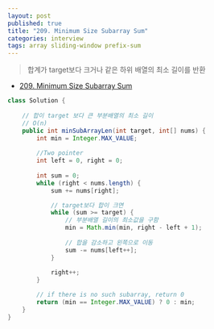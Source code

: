```yaml
---
layout: post
published: true
title: "209. Minimum Size Subarray Sum"
categories: interview
tags: array sliding-window prefix-sum
---
```


> 합계가 target보다 크거나 같은 하위 배열의 최소 길이를 반환

- [209. Minimum Size Subarray Sum](https://leetcode.com/problems/minimum-size-subarray-sum/)

```java
class Solution {
    
    // 합이 target 보다 큰 부분배열의 최소 길이 
    // O(n)
    public int minSubArrayLen(int target, int[] nums) {
        int min = Integer.MAX_VALUE;
        
        //Two pointer
        int left = 0, right = 0; 
        
        int sum = 0; 
        while (right < nums.length) {
            sum += nums[right];

            // target보다 합이 크면
            while (sum >= target) {
                // 부분배열 길이의 최소값을 구함 
                min = Math.min(min, right - left + 1);
                
                // 합을 감소하고 왼쪽으로 이동
                sum -= nums[left++];
            }
            
            right++;
        }

        // if there is no such subarray, return 0
        return (min == Integer.MAX_VALUE) ? 0 : min;
    }
}
```
